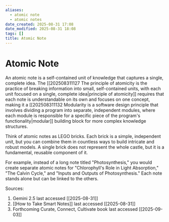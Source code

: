 ```yaml
---
aliases:
  - atomic note
  - atomic notes
date_created: 2025-08-31 17:08
date_modified: 2025-08-31 18:08
tags: []
title: Atomic Note
---
```


# Atomic Note

An atomic note is a self-contained unit of knowledge that captures a single, complete idea. The [[202508311127 The principle of atomicity is the practice of breaking information into small, self-contained units, with each unit focused on a single, complete idea|principle of atomicity]] requires that each note is understandable on its own and focuses on one concept, making it a [[202508311132 Modularity is a software design principle that involves dividing a program into separate, independent modules, where each module is responsible for a specific piece of the program's functionality|modular]] building block for more complex knowledge structures.

Think of atomic notes as LEGO bricks. Each brick is a simple, independent unit, but you can combine them in countless ways to build intricate and robust models. A single brick does not represent the whole castle, but it is a fundamental, reusable component of it.

For example, instead of a long note titled "Photosynthesis," you would create separate atomic notes for "Chlorophyll's Role in Light Absorption," "The Calvin Cycle," and "Inputs and Outputs of Photosynthesis." Each note stands alone but can be linked to the others.

Sources:

1. Gemini 2.5 last accessed [[2025-08-31]]
2. [[How to Take Smart Notes]] last accessed [[2025-08-31]]
3. Forthcoming Curate, Connect, Cultivate book last accessed [[2025-09-03]]
